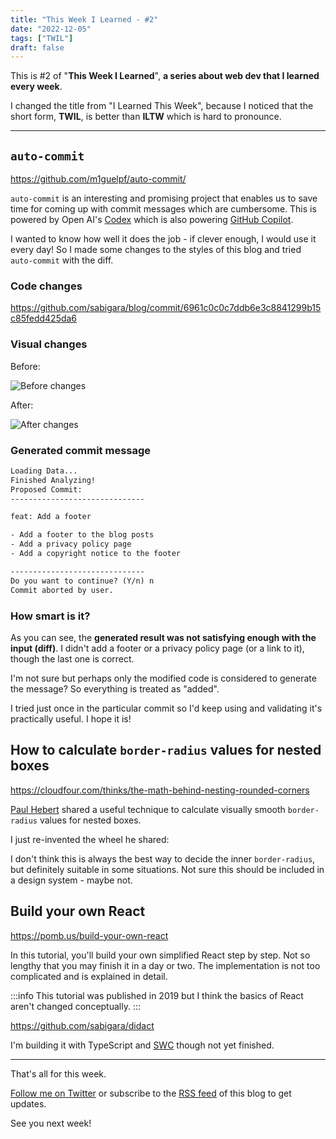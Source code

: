 ```yaml
---
title: "This Week I Learned - #2"
date: "2022-12-05"
tags: ["TWIL"]
draft: false
---
```


This is #2 of "**This Week I Learned**", **a series about web dev that I learned every week**.

I changed the title from "I Learned This Week", because I noticed that the short form, **TWIL**, is better than **ILTW** which is hard to pronounce.

---

## `auto-commit`

https://github.com/m1guelpf/auto-commit/

`auto-commit` is an interesting and promising project that enables us to save time for coming up with commit messages which are cumbersome. This is powered by Open AI's [Codex](https://openai.com/blog/openai-codex/) which is also powering [GitHub Copilot](https://github.com/features/copilot/).

I wanted to know how well it does the job - if clever enough, I would use it every day! So I made some changes to the styles of this blog and tried `auto-commit` with the diff.

### Code changes

https://github.com/sabigara/blog/commit/6961c0c0c7ddb6e3c8841299b15c85fedd425da6

### Visual changes

Before:

![Before changes](/static/images/blog/iltw/2/footer-before.png)

After:

![After changes](/static/images/blog/iltw/2/footer-after.png)

### Generated commit message

```txt
Loading Data...
Finished Analyzing!
Proposed Commit:
------------------------------

feat: Add a footer

- Add a footer to the blog posts
- Add a privacy policy page
- Add a copyright notice to the footer

------------------------------
Do you want to continue? (Y/n) n
Commit aborted by user.
```

### How smart is it?

As you can see, the **generated result was not satisfying enough with the input (diff)**. I didn't add a footer or a privacy policy page (or a link to it), though the last one is correct.

I'm not sure but perhaps only the modified code is considered to generate the message? So everything is treated as "added".

I tried just once in the particular commit so I'd keep using and validating it's practically useful. I hope it is!

## How to calculate `border-radius` values for nested boxes

https://cloudfour.com/thinks/the-math-behind-nesting-rounded-corners

[Paul Hebert](https://cloudfour.com/is/paul/) shared a useful technique to calculate visually smooth `border-radius` values for nested boxes.

I just re-invented the wheel he shared:

<BorderRadiusCalculator />

I don't think this is always the best way to decide the inner `border-radius`, but definitely suitable in some situations. Not sure this should be included in a design system - maybe not.

## Build your own React

https://pomb.us/build-your-own-react

In this tutorial, you'll build your own simplified React step by step. Not so lengthy that you may finish it in a day or two. The implementation is not too complicated and is explained in detail.

:::info
This tutorial was published in 2019 but I think the basics of React aren't changed conceptually.
:::

https://github.com/sabigara/didact

I'm building it with TypeScript and [SWC](https://swc.rs/) though not yet finished.

---

That's all for this week.

[Follow me on Twitter](https://twitter.com/MatsuraYuma) or subscribe to the [RSS feed](/feed.xml) of this blog to get updates.

See you next week!
